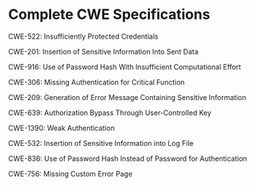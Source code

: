 

# Complete CWE Specifications

CWE-522: Insufficiently Protected Credentials

CWE-201: Insertion of Sensitive Information Into Sent Data

CWE-916: Use of Password Hash With Insufficient Computational Effort

CWE-306: Missing Authentication for Critical Function

CWE-209: Generation of Error Message Containing Sensitive Information

CWE-639: Authorization Bypass Through User-Controlled Key

CWE-1390: Weak Authentication

CWE-532: Insertion of Sensitive Information into Log File

CWE-836: Use of Password Hash Instead of Password for Authentication

CWE-756: Missing Custom Error Page